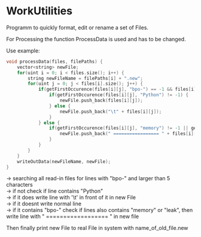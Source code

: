 # WorkUtilities

Programm to quickly format, edit or rename a set of Files.

For Processing the function ProcessData is used and has to be changed.

Use example:

```cpp
void processData(files, filePaths) {
    vector<string> newFile;
    for(uint i = 0; i < files.size(); i++) {
        string newFileName = filePaths[i] + ".new";
        for(uint j = 0; j < files[i].size(); j++) {
            if(getFirstOccurence(files[i][j], "bpo-") == -1 && files[i][j] >= 4) {
                if(getFirstOccurence(files[i][j], "Python") != -1) {
                    newFile.push_back(files[i][j]);
                } else {
                    newFile.push_back("\t" + files[i][j]);
                }
            } else {
                if(getFirstOccurence(files[i][j], "memory") != -1 || getFirstOccurence(files[i][j], "leak") != -1) {
                    newFile.push_back(" ================= " + files[i][j]);
                }
            }
        }
    }
    writeOutData(newFileName, newFile);
}
```
-> searching all read-in files for lines with "bpo-" and larger than 5 characters  
  -> if not check if line contains "Python"   
    -> if it does write line with '\t' in front of it in new File  
    -> if it doesnt write normal line  
  -> if it contains "bpo-" check if lines also contains "memory" or "leak", then write line with " ================== " in new file  
    
Then finally print new File to real File in system with name_of_old_file.new   

